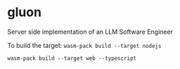 # gluon
Server side implementation of an LLM Software Engineer

To build the target:
`wasm-pack build --target nodejs`


`wasm-pack build --target web --typescript`
